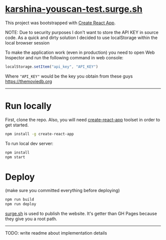 # [karshina-youscan-test.surge.sh](https://karshina-youscan-test.surge.sh)

This project was bootstrapped with [Create React App](https://github.com/facebookincubator/create-react-app).

NOTE:
Due to security purposes I don't want to store the API KEY in source code. As a quick and dirty solution I decided to use localStorage within the local browser session

To make the application work (even in production) you need to open Web Inspector and run the following command in web console:

```javascript
localStorage.setItem("api_key", "API_KEY")
```

Where `"API_KEY"` would be the key you obtain from these guys https://themoviedb.org

--------------

# Run locally

First, clone the repo. Also, you will need [create-react-app](https://github.com/facebookincubator/create-react-app) toolset in order to get started.

```bash
npm install -g create-react-app
```

To run local dev server:

```bash
npm install
npm start
```

# Deploy

(make sure you committed everything before deploying)
```bash
npm run build
npm run deploy
```

[surge.sh](https://surge.sh) is used to publish the website. It's getter than GH Pages because they give you a root path.

--------------

TODO: write readme about implementation details
